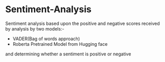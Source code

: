 # Sentiment-Analysis
Sentiment analysis based upon the positive and negative scores received by analysis by two models:-
* VADER(Bag of words approach)
* Roberta Pretrained Model from Hugging face

and determining whether a sentiment is positive or negative 
